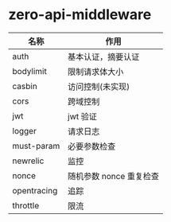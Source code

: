 # zero-api-middleware

| 名称        | 作用                    |
| ----------- | ----------------------- |
| auth        | 基本认证，摘要认证      |
| bodylimit   | 限制请求体大小          |
| casbin      | 访问控制(未实现)        |
| cors        | 跨域控制                |
| jwt         | jwt 验证                |
| logger      | 请求日志                |
| must-param  | 必要参数检查            |
| newrelic    | 监控                    |
| nonce       | 随机参数 nonce 重复检查 |
| opentracing | 追踪                    |
| throttle    | 限流                    |
